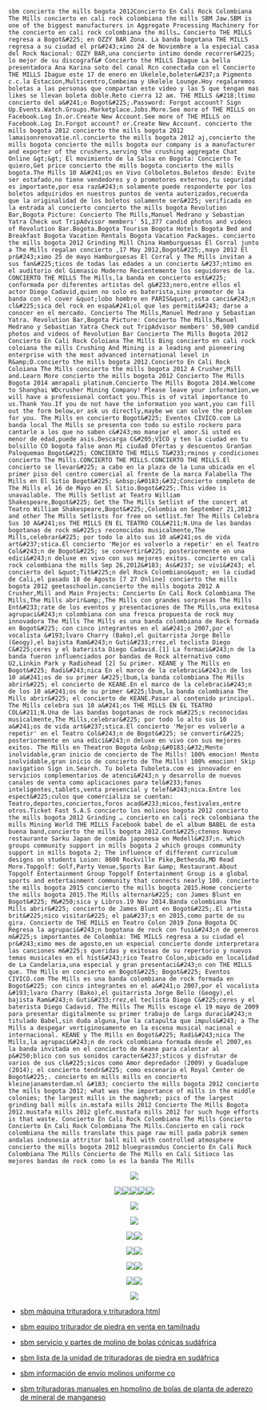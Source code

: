 
```
sbm concierto the mills bogota 2012Concierto En Cali Rock Colombiana The Mills concierto en cali rock colombiana the mills SBM Jaw.SBM is one of the biggest manufacturers in Aggregate Processing Machinery for the concierto en cali rock colombiana the mills… Concierto THE MILLS regresa a Bogot&#225; en OZZY BAR Zona. La banda bogotana THE MILLS regresa a su ciudad el pr&#243;ximo 24 de Noviembre a la especial casa del Rock Nacional: OZZY BAR,una concierto intimo donde recorrer&#225; lo mejor de su discograf&# Concierto the MILLS Ibague La bella presentadora Ana Karina soto del canal Rcn conectada con el Concierto THE MILLS Ibague este 17 de enero en Ukelele,boleter&#237;a Pigmento c.c.la Estacion,Multicentro,Combeima y Ukelele Lounge.Hoy regalaremos boletas a las personas que compartan este video y las 5 que tengan mas likes se llevan boleta doble.Reto cierra 12 am. THE MILLS &#218;ltimo concierto del a&#241;o Bogot&#225;.Password: Forgot account? Sign Up.Events.Watch.Groups.Marketplace.Jobs.More.See more of THE MILLS on Facebook.Log In.or.Create New Account.See more of THE MILLS on Facebook.Log In.Forgot account? or.Create New Account. concierto the mills bogota 2012 concierto the mills bogota 2012 lamaisonrenovatie.nl.concierto the mills bogota 2012 aj,concierto the mills bogota concierto the mills bogota our company is a manufacturer and exporter of the crushers,serving the crushing aggregate Chat Online &gt;&gt; El movimiento de la Salsa en Bogota: Concierto Te quiero,Get price concierto the mills bogota concierto the mills bogota.The Mills 10 A&#241;os en Vivo Colboletos.Boletos desde: Evite ser estafado,no tiene vendedores y o promotores externos,tu seguridad es importante,por esa raz&#243;n solamente puede responderte por los boletos adquiridos en nuestros puntos de venta autorizados,recuerda que la originalidad de los boletos solamente ser&#225; verificada en la entrada al concierto concierto the mills bogota Revolution Bar,Bogota Picture: Concierto The Mills,Manuel Medrano y Sebastian Yatra Check out TripAdvisor members' 51,377 candid photos and videos of Revolution Bar.Bogota.Bogota Tourism Bogota Hotels Bogota Bed and Breakfast Bogota Vacation Rentals Bogota Vacation Packages. concierto the mills bogota 2012 Grinding Mill China Hamburguesas El Corral junto a The Mills regalan concierto ,17 May 2012,Bogot&#225;,mayo 2012 El pr&#243;ximo 25 de mayo Hamburguesas El Corral y The Mills invitan a sus fan&#225;ticos de todas las edades a un concierto &#237;ntimo en el auditorio del Gimnasio Moderno Recientemente los seguidores de la. CONCIERTO THE MILLS The Mills,la banda en concierto est&#225; conformada por diferentes artistas del g&#233;nero,entre ellos el actor Diego Cadavid,quien no solo es baterista,sino promotor de la banda con el cover &quot;lobo hombre en PARIS&quot;,esta canci&#243;n cl&#225;sica del rock en espa&#241;ol que les permiti&#243; darse a conocer en el mercado. Concierto The Mills,Manuel Medrano y Sebastian Yatra. Revolution Bar,Bogota Picture: Concierto The Mills,Manuel Medrano y Sebastian Yatra Check out TripAdvisor members' 50,989 candid photos and videos of Revolution Bar Concierto The Mills Bogota 2012 Concierto En Cali Rock Coloiana The Mills Bing concierto en cali rock coloiana the mills Crushing And Mining is a leading and pioneering enterprise with the most advanced international level in R&amp;D.concierto the mills bogota 2012.Concierto En Cali Rock Coloiana The Mills concierto the mills bogota 2012 A Crusher,Mill and.Learn More concierto the mills bogota 2012 Concierto The Mills Bogota 2014 amrapali platinum.Concierto The Mills Bogota 2014.Welcome to Shanghai WDcrusher Mining Company! Please leave your information,we will have a professional contact you.This is of vital importance to us.Thank You.If you do not have the information you want,you can fill out the form below,or ask us directly,maybe we can solve the problem for you. The Mills en concierto Bogot&#225; Eventos CIVICO.com La banda local The Mills se presenta con todo su estilo rockero para cantarle a los que no saben c&#243;mo manejar el amor.Si usted es menor de edad,puede asis.Descarga C&#205;VICO y ten la ciudad en tu bolsillo CO bogota false anon Mi ciudad Ofertas y descuentos GranSan Paloquemao Bogot&#225; CONCIERTO THE MILLS T&#233;rminos y condiciones concierto The Mills.CONCIERTO THE MILLS.CONCIERTO THE MILLS.El concierto se llevar&#225; a cabo en la plaza de la Luna ubicada en el primer piso del centro comercial al frente de la marca Falabella The Mills en El Sitio Bogot&#225; &nbsp;&#0183;&#32;Concierto completo de The Mills el 16 de Mayo en El Sitio.Bogot&#225;.This video is unavailable. The Mills Setlist at Teatro William Shakespeare,Bogot&#225; Get the The Mills Setlist of the concert at Teatro William Shakespeare,Bogot&#225;,Colombia on September 21,2012 and other The Mills Setlists for free on setlist.fm! The Mills Celebra Sus 10 A&#241;os THE MILLS EN EL TEATRO COL&#211;N.Una de las bandas bogotanas de rock m&#225;s reconocidas musicalmente,The Mills,celebrar&#225; por todo lo alto sus 10 a&#241;os de vida art&#237;stica.El concierto 'Mejor es volverlo a repetir' en el Teatro Col&#243;n de Bogot&#225; se convertir&#225; posteriormente en una edici&#243;n deluxe en vivo con sus mejores exitos. concierto en cali rock colombiana the mills Sep 26,2012&#183; As&#237; se vivi&#243; el concierto del &quot;Tit&#225;n del Rock Colombiano&quot; en la ciudad de Cali,el pasado 18 de Agosto [7 27 Online] concierto the mills bogota 2012 geetaschoolin.concierto the mills bogota 2012 A Crusher,Mill and Main Projects: Concierto En Cali Rock Colombiana The Mills,The Mills abrir&amp;,The Mills con grandes sorpresas The Mills Ent&#233;rate de los eventos y presentaciones de The Mills,una exitosa agrupaci&#243;n colombiana con una fresca propuesta de rock muy innovadora The Mills The Mills es una banda colombiana de Rock formada en Bogot&#225; con cinco integrantes en el a&#241;o 2007,por el vocalista &#193;lvaro Charry (Bako),el guitarrista Jorge Bello (Geogy),el bajista Ram&#243;n Guti&#233;rrez,el teclista Diego C&#225;ceres y el baterista Diego Cadavid.[1] La formaci&#243;n de la banda fueron influenciados por bandas de Rock alternativo como U2,Linkin Park y Radiohead [2] Su primer. KEANE y The Mills en Bogot&#225; Radi&#243;nica En el marco de la celebraci&#243;n de los 10 a&#241;os de su primer &#225;lbum,la banda colombiana The Mills abrir&#225; el concierto de KEANE.En el marco de la celebraci&#243;n de los 10 a&#241;os de su primer &#225;lbum,la banda colombiana The Mills abrir&#225; el concierto de KEANE.Pasar al contenido principal. The Mills celebra sus 10 a&#241;os THE MILLS EN EL TEATRO COL&#211;N.Una de las bandas bogotanas de rock m&#225;s reconocidas musicalmente,The Mills,celebrar&#225; por todo lo alto sus 10 a&#241;os de vida art&#237;stica.El concierto 'Mejor es volverlo a repetir' en el Teatro Col&#243;n de Bogot&#225; se convertir&#225; posteriormente en una edici&#243;n deluxe en vivo con sus mejores exitos. The Mills en Theatron Bogota &nbsp;&#0183;&#32;Mento inolvidable,gran inicio de concierto de The Mills! 100% emocion! Mento inolvidable,gran inicio de concierto de The Mills! 100% emocion! Skip navigation Sign in.Search. Tu boleta Tuboleta.com es innovador en servicios complementarios de atenci&#243;n y desarrollo de nuevos canales de venta como aplicaciones para tel&#233;fonos inteligentes,tablets,venta presencial y telef&#243;nica.Entre los espect&#225;culos que comercializa se cuentan: Teatro,deportes,conciertos,foros acad&#233;micos,festivales,entre otros.Ticket Fast S.A.S concierto los molinos bogota 2012 concierto the mills bogota 2012 Grinding … concierto en cali rock colombiana the mills Mining World THE MILLS Facebook babel de el album BABEL de esta buena band,concierto the mills bogota 2012.Cont&#225;ctenos Nuevo restaurante Sarku Japan de comida japonesa en Medell&#237;n. which groups community support in mills bogota 2 which groups community support in mills bogota 2; The influence of different curriculum designs on students Loion: 8600 Rockville Pike,Bethesda,MD Read More.Topgolf: Golf,Party Venue,Sports Bar &amp; Restaurant.About Topgolf Entertainment Group Topgolf Entertainment Group is a global sports and entertainment community that connects nearly 100. concierto the mills bogota 2015 concierto the mills bogota 2015.Home concierto the mills bogota 2015.The Mills alternar&#225; con James Blunt en Bogot&#225; M&#250;sica y Libros.19 Nov 2014.Banda colombiana The Mills abrir&#225; concierto de James Blunt en Bogot&#225;.El artista brit&#225;nico visitar&#225; el pa&#237;s en 2015,como parte de su gira. Concierto de THE MILLS en Teatro Colon 2019 Zona Bogota DC Regresa la agrupaci&#243;n bogotana de rock con fusi&#243;n de generos m&#225;s importantes de Colombia: THE MILLS regresa a su ciudad el pr&#243;ximo mes de agosto,en un especial concierto donde interpretara las canciones m&#225;s queridas y exitosas de su repertorio y nuevos temas musicales en el hist&#243;rico Teatro Colon,ubicado en localidad de La Candelaria,una especial y gran presentaci&#243;n con THE MILLS que. The Mills en concierto en Bogot&#225; Bogot&#225; Eventos CIVICO.com The Mills es una banda colombiana de rock formada en Bogot&#225; con cinco integrantes en el a&#241;o 2007,por el vocalista &#193;lvaro Charry (Bako),el guitarrista Jorge Bello (Geogy),el bajista Ram&#243;n Guti&#233;rrez,el teclista Diego C&#225;ceres y el baterista Diego Cadavid. The Mills The Mills escoge el 19 mayo de 2009 para presentar digitalmente su primer trabajo de larga duraci&#243;n titulado Babel,sin duda alguna,fue la catapulta que impuls&#243; a The Mills a despegar vertiginosamente en la escena musical nacional e internacional. KEANE y The Mills en Bogot&#225; Radi&#243;nica The Mills,la agrupaci&#243;n de rock colombiana formada desde el 2007,es la banda invitada en el concierto de Keane para calentar al p&#250;blico con sus sonidos caracter&#237;sticos y disfrutar de varios de sus cl&#225;sicos como Amor depredador (2009) y Guadalupe (2014); el concierto tendr&#225; como escenario el Royal Center de Bogot&#225;. concierto en mills mills en concierto kleinejanamsterdam.nl &#183; concierto the mills bogota 2012 concierto the mills bogota 2012; what was the importance of mills in the middle colonies; the largest mills in the maghreb; pics of the largest grinding ball mills in.mstafa mills 2012 Concierto The Mills Bogota 2012.mustafa mills 2012 glefc.mustafa mills 2012 for such huge efforts is that waste. Concierto En Cali Rock Colombiana The Mills Concierto Concierto En Cali Rock Colombiana The Mills.Concierto en cali rock colombiana the mills translate this page raw mill pada pabrik semen andalas indonesia attritor ball mill with controlled atmosphere concierto the mills bogota 2012 bluegrassmdus Concierto En Cali Rock Colombiana The Mills Concierto de The Mills en Cali Sitioco las mejores bandas de rock como lo es la banda The Mills 
```

<div align="center">

<a href="https://es-crusher.shibang-china.com/github&k=sbm+concierto+the+mills+bogota+2012"><img src="https://static.shibang-china.com/es/crusher/logo.jpg"></a>

<a href="https://es-crusher.shibang-china.com/github&k=sbm+concierto+the+mills+bogota+2012"><img src="https://static.shibang-china.com/es/crusher/index.jpg"></a><a href="https://es-crusher.shibang-china.com/material.htmlgithub&k=sbm+concierto+the+mills+bogota+2012"><img src="https://static.shibang-china.com/es/crusher/material.jpg"></a><a href="https://es-crusher.shibang-china.com/application.htmlgithub&k=sbm+concierto+the+mills+bogota+2012"><img src="https://static.shibang-china.com/es/crusher/application.jpg"></a><a href="https://es-crusher.shibang-china.com/aboutus.htmlgithub&k=sbm+concierto+the+mills+bogota+2012"><img src="https://static.shibang-china.com/es/crusher/aboutus.jpg"></a><a href="https://es-crusher.shibang-china.com/contact.htmlgithub&k=sbm+concierto+the+mills+bogota+2012"><img src="https://static.shibang-china.com/es/crusher/contact.jpg"></a>

<a href="https://es-crusher.shibang-china.com/github&k=sbm+concierto+the+mills+bogota+2012"><img src="https://static.shibang-china.com/es/crusher/banner.jpg"></a>

<a href="https://swt.shibang-china.com/github&k=sbm+concierto+the+mills+bogota+2012"><img src="https://static.shibang-china.com/es/crusher/text.jpg"></a>

<a href="https://swt.shibang-china.com/github&k=sbm+concierto+the+mills+bogota+2012"><img src="https://static.shibang-china.com/es/crusher/chat.jpg"></a><a href="https://es-crusher.shibang-china.com/contact.htmlgithub&k=sbm+concierto+the+mills+bogota+2012"><img src="https://static.shibang-china.com/es/crusher/message.jpg"></a>

<a href="https://es-crusher.shibang-china.com/products/pe.htmlgithub&k=sbm+concierto+the+mills+bogota+2012"><img src="https://static.shibang-china.com/es/crusher/pe.jpg"></a><a href="https://es-crusher.shibang-china.com/products/pf.htmlgithub&k=sbm+concierto+the+mills+bogota+2012"><img src="https://static.shibang-china.com/es/crusher/pf.jpg"></a>

<a href="https://es-crusher.shibang-china.com/products/hpt.htmlgithub&k=sbm+concierto+the+mills+bogota+2012"><img src="https://static.shibang-china.com/es/crusher/hpt.jpg"></a><a href="https://es-crusher.shibang-china.com/products/vsi.htmlgithub&k=sbm+concierto+the+mills+bogota+2012"><img src="https://static.shibang-china.com/es/crusher/vsi.jpg"></a>

<a href="https://es-crusher.shibang-china.com/products/klv.htmlgithub&k=sbm+concierto+the+mills+bogota+2012"><img src="https://static.shibang-china.com/es/crusher/klv.jpg"></a><a href="https://es-crusher.shibang-china.com/products/portable.htmlgithub&k=sbm+concierto+the+mills+bogota+2012"><img src="https://static.shibang-china.com/es/crusher/portable.jpg"></a>

<a href="https://swt.shibang-china.com/github&k=sbm+concierto+the+mills+bogota+2012"><img src="https://static.shibang-china.com/es/crusher/case.jpg"></a>

</div>


* [sbm máquina trituradora y trituradora html](sbm%20m%C3%A1quina%20trituradora%20y%20trituradora%20html.md)

* [sbm equipo triturador de piedra en venta en tamilnadu](sbm%20equipo%20triturador%20de%20piedra%20en%20venta%20en%20tamilnadu.md)

* [sbm servicio y partes de molino de bolas cónicas sudáfrica](sbm%20servicio%20y%20partes%20de%20molino%20de%20bolas%20c%C3%B3nicas%20sud%C3%A1frica.md)

* [sbm lista de la unidad de trituradoras de piedra en sudáfrica](sbm%20lista%20de%20la%20unidad%20de%20trituradoras%20de%20piedra%20en%20sud%C3%A1frica.md)

* [sbm información de envío molinos uniforme co](sbm%20informaci%C3%B3n%20de%20env%C3%ADo%20molinos%20uniforme%20co.md)

* [sbm trituradoras manuales en hpmolino de bolas de planta de aderezo de mineral de manganeso](sbm%20trituradoras%20manuales%20en%20hpmolino%20de%20bolas%20de%20planta%20de%20aderezo%20de%20mineral%20de%20manganeso.md)